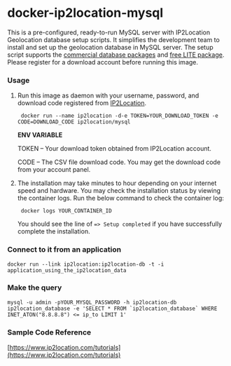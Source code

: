 docker-ip2location-mysql
========================

This is a pre-configured, ready-to-run MySQL server with IP2Location Geolocation database setup scripts. It simplifies the development team to install and set up the geolocation database in MySQL server. The setup script supports the [commercial database packages](https://www.ip2location.com) and [free LITE package](https://lite.ip2location.com). Please register for a download account before running this image.

### Usage

1. Run this image as daemon with your username, password, and download code registered from [IP2Location](https://www.ip2location.com).

        docker run --name ip2location -d-e TOKEN=YOUR_DOWNLOAD_TOKEN -e CODE=DOWNLOAD_CODE ip2location/mysql

    **ENV VARIABLE**

    TOKEN – Your download token obtained from IP2Location account.

    CODE – The CSV file download code. You may get the download code from your account panel.

2. The installation may take minutes to hour depending on your internet speed and hardware. You may check the installation status by viewing the container logs. Run the below command to check the container log:

        docker logs YOUR_CONTAINER_ID

    You should see the line of `=> Setup completed` if you have successfully complete the installation.

### Connect to it from an application

    docker run --link ip2location:ip2location-db -t -i application_using_the_ip2location_data

### Make the query

    mysql -u admin -pYOUR_MYSQL_PASSWORD -h ip2location-db ip2location_database -e 'SELECT * FROM `ip2location_database` WHERE INET_ATON("8.8.8.8") <= ip_to LIMIT 1'

### Sample Code Reference

[https://www.ip2location.com/tutorials](https://www.ip2location.com/tutorials)
